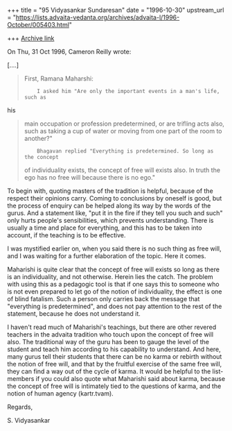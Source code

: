 +++
title = "95 Vidyasankar Sundaresan"
date = "1996-10-30"
upstream_url = "https://lists.advaita-vedanta.org/archives/advaita-l/1996-October/005403.html"

+++
[Archive link](https://lists.advaita-vedanta.org/archives/advaita-l/1996-October/005403.html)

On Thu, 31 Oct 1996, Cameron Reilly wrote:

[....]

> First, Ramana Maharshi:
>
>         I asked him "Are only the important events in a man's life, such as
 his
> main    occupation or profession predetermined, or are trifling acts also,
> such as         taking a cup of water or moving from one part of the room to
> another?"
>
>         Bhagavan replied "Everything is predetermined. So long as the concept
> of      individuality exists, the concept of free will exists also. In truth
> the ego         has no free will because there is no ego."

To begin with, quoting masters of the tradition is helpful, because of the
respect their opinions carry. Coming to conclusions by oneself is good,
but the process of enquiry can be helped along its way by the words of the
gurus. And a statement like, "put it in the fire if they tell you such and
such" only hurts people's sensibilities, which prevents understanding.
There is usually a time and place for everything, and this has to be
taken into account, if the teaching is to be effective.

I was mystified earlier on, when you said there is no such thing as free
will, and I was waiting for a further elaboration of the topic. Here it
comes.

Maharishi is quite clear that the concept of free will exists so long as
there is an individuality, and not otherwise. Herein lies the catch. The
problem with using this as a pedagogic tool is that if one says this to
someone who is not even prepared to let go of the notion of individuality,
the effect is one of blind fatalism. Such a person only carries back the
message that "everything is predetermined", and does not pay attention to
the rest of the statement, because he does not understand it.

I haven't read much of Maharishi's teachings, but there are other revered
teachers in the advaita tradition who touch upon the concept of free will
also. The traditional way of the guru has been to gauge the level of the
student and teach him according to his capability to understand. And here,
many gurus tell their students that there can be no karma or rebirth
without the notion of free will, and that by the fruitful exercise of the
same free will, they can find a way out of the cycle of karma. It would be
helpful to the list-members if you could also quote what Maharishi said
about karma, because the concept of free will is intimately tied to the
questions of karma, and the notion of human agency (kartr.tvam).


Regards,

S. Vidyasankar

